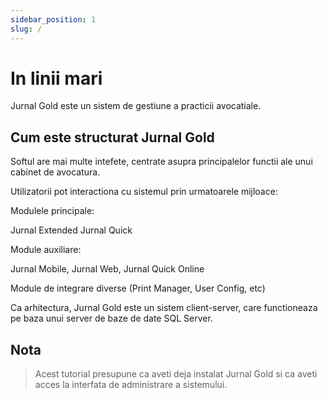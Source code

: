 ```yaml
---
sidebar_position: 1
slug: /
---
```


# In linii mari

Jurnal Gold este un sistem de gestiune a practicii avocatiale.

## Cum este structurat Jurnal Gold

Softul are mai multe intefete, centrate asupra principalelor functii ale unui cabinet de avocatura.

Utilizatorii pot interactiona cu sistemul prin urmatoarele mijloace:

 Modulele principale:

 Jurnal Extended
 Jurnal Quick

 Module auxiliare:

 Jurnal Mobile, Jurnal Web,  Jurnal Quick Online

 Module de integrare diverse (Print Manager, User Config, etc)

Ca arhitectura, Jurnal Gold este un sistem client-server, care functioneaza pe baza unui server de baze de date SQL Server.

## Nota

> Acest tutorial presupune ca aveti deja instalat Jurnal Gold si ca aveti acces la interfata de administrare a sistemului.